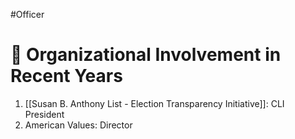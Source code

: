 #Officer 
# 💼 Organizational Involvement in Recent Years

1. [[Susan B. Anthony List - Election Transparency Initiative]]: CLI President
2. American Values: Director


